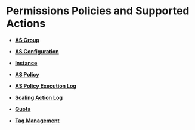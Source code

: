 # Permissions Policies and Supported Actions<a name="EN-US_TOPIC_0120434952"></a>

-   **[AS Group](as-group.md)**  

-   **[AS Configuration](as-configuration.md)**  

-   **[Instance](instance.md)**  

-   **[AS Policy](as-policy.md)**  

-   **[AS Policy Execution Log](as-policy-execution-log.md)**  

-   **[Scaling Action Log](scaling-action-log.md)**  

-   **[Quota](quota.md)**  

-   **[Tag Management](tag-management-0.md)**  


